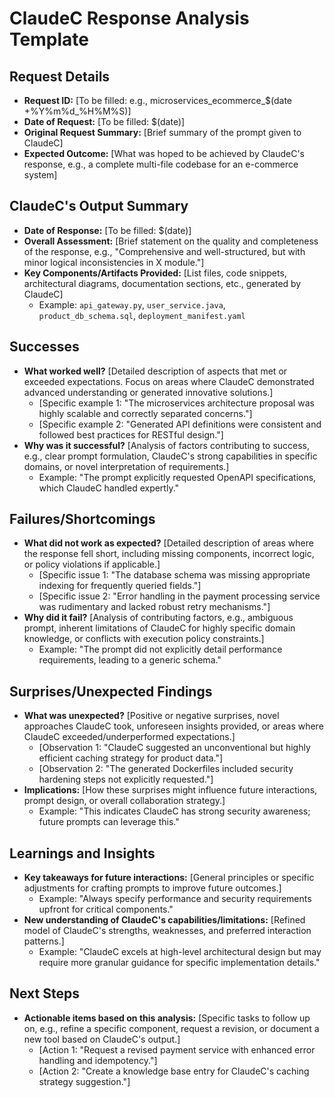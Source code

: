 # ClaudeC Response Analysis Template

## Request Details
- **Request ID:** [To be filled: e.g., microservices_ecommerce_$(date +%Y%m%d_%H%M%S)]
- **Date of Request:** [To be filled: $(date)]
- **Original Request Summary:** [Brief summary of the prompt given to ClaudeC]
- **Expected Outcome:** [What was hoped to be achieved by ClaudeC's response, e.g., a complete multi-file codebase for an e-commerce system]

## ClaudeC's Output Summary
- **Date of Response:** [To be filled: $(date)]
- **Overall Assessment:** [Brief statement on the quality and completeness of the response, e.g., "Comprehensive and well-structured, but with minor logical inconsistencies in X module."]
- **Key Components/Artifacts Provided:** [List files, code snippets, architectural diagrams, documentation sections, etc., generated by ClaudeC]
  - Example: `api_gateway.py`, `user_service.java`, `product_db_schema.sql`, `deployment_manifest.yaml`

## Successes
- **What worked well?** [Detailed description of aspects that met or exceeded expectations. Focus on areas where ClaudeC demonstrated advanced understanding or generated innovative solutions.]
  - [Specific example 1: "The microservices architecture proposal was highly scalable and correctly separated concerns."]
  - [Specific example 2: "Generated API definitions were consistent and followed best practices for RESTful design."]
- **Why was it successful?** [Analysis of factors contributing to success, e.g., clear prompt formulation, ClaudeC's strong capabilities in specific domains, or novel interpretation of requirements.]
  - Example: "The prompt explicitly requested OpenAPI specifications, which ClaudeC handled expertly."

## Failures/Shortcomings
- **What did not work as expected?** [Detailed description of areas where the response fell short, including missing components, incorrect logic, or policy violations if applicable.]
  - [Specific issue 1: "The database schema was missing appropriate indexing for frequently queried fields."]
  - [Specific issue 2: "Error handling in the payment processing service was rudimentary and lacked robust retry mechanisms."]
- **Why did it fail?** [Analysis of contributing factors, e.g., ambiguous prompt, inherent limitations of ClaudeC for highly specific domain knowledge, or conflicts with execution policy constraints.]
  - Example: "The prompt did not explicitly detail performance requirements, leading to a generic schema."

## Surprises/Unexpected Findings
- **What was unexpected?** [Positive or negative surprises, novel approaches ClaudeC took, unforeseen insights provided, or areas where ClaudeC exceeded/underperformed expectations.]
  - [Observation 1: "ClaudeC suggested an unconventional but highly efficient caching strategy for product data."]
  - [Observation 2: "The generated Dockerfiles included security hardening steps not explicitly requested."]
- **Implications:** [How these surprises might influence future interactions, prompt design, or overall collaboration strategy.]
  - Example: "This indicates ClaudeC has strong security awareness; future prompts can leverage this."

## Learnings and Insights
- **Key takeaways for future interactions:** [General principles or specific adjustments for crafting prompts to improve future outcomes.]
  - Example: "Always specify performance and security requirements upfront for critical components."
- **New understanding of ClaudeC's capabilities/limitations:** [Refined model of ClaudeC's strengths, weaknesses, and preferred interaction patterns.]
  - Example: "ClaudeC excels at high-level architectural design but may require more granular guidance for specific implementation details."

## Next Steps
- **Actionable items based on this analysis:** [Specific tasks to follow up on, e.g., refine a specific component, request a revision, or document a new tool based on ClaudeC's output.]
  - [Action 1: "Request a revised payment service with enhanced error handling and idempotency."]
  - [Action 2: "Create a knowledge base entry for ClaudeC's caching strategy suggestion."]
